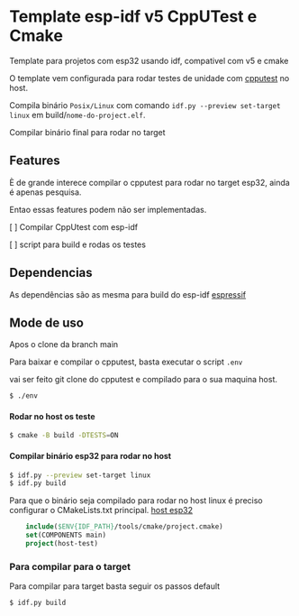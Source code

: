 # Template esp-idf v5 CppUTest e Cmake

Template para projetos com esp32 usando idf, compativel com v5 e cmake

O template vem configurada para rodar testes de unidade com [cpputest](https://cpputest.github.io/) no host.

Compila  binário  `Posix/Linux`  com comando `idf.py --preview set-target linux` em build/`nome-do-project.elf`.

Compilar binário final para rodar no target


## Features

È de grande interece compilar o cpputest para rodar no target esp32, ainda é apenas pesquisa.

Entao essas features podem não ser implementadas.

[ ] Compilar CppUtest com esp-idf

[ ] script para build e rodas os testes
## Dependencias

As dependências são as mesma para build do esp-idf [espressif](https://docs.espressif.com/projects/esp-idf/)

## Mode de uso

Apos o clone da branch main

Para baixar e compilar o cpputest, basta executar o script `.env`

vai ser feito git clone do cpputest e compilado para o sua maquina host.
```bash
$ ./env
```

#### Rodar no host os teste

```bash
$ cmake -B build -DTESTS=ON
```
#### Compilar binário esp32 para rodar no host

```bash
$ idf.py --preview set-target linux
$ idf.py build
```

Para que o binário seja compilado para rodar no host linux é preciso configurar o CMakeLists.txt principal. [host esp32](https://docs.espressif.com/projects/esp-idf/en/latest/esp32/api-guides/host-apps.html)

```cmake
    include($ENV{IDF_PATH}/tools/cmake/project.cmake)
    set(COMPONENTS main)
    project(host-test)

```

### Para compilar para o target

Para compilar para target basta seguir os passos default

```bash
$ idf.py build

```